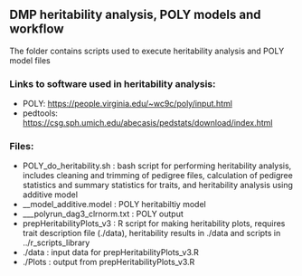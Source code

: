 ## DMP heritability analysis, POLY models and workflow

The folder contains scripts used to execute heritability analysis and POLY model files

### Links to software used in heritability analysis:

- POLY: https://people.virginia.edu/~wc9c/poly/input.html
- pedtools: https://csg.sph.umich.edu/abecasis/pedstats/download/index.html

### Files:

- POLY_do_heritability.sh : bash script for performing heritability analysis, includes cleaning and trimming of pedigree files, calculation of pedigree statistics and summary statistics for traits, and heritability analysis using additive model
- __model_additive.model : POLY heritabiltiy model
- ___polyrun_dag3_clrnorm.txt : POLY output
- prepHeritabilityPlots_v3 : R script for making heritability plots, requires trait description file (./data), heritability results in ./data and scripts in ../r_scripts_library
- ./data : input data for prepHeritabilityPlots_v3.R
- ./Plots : output from prepHeritabilityPlots_v3.R
